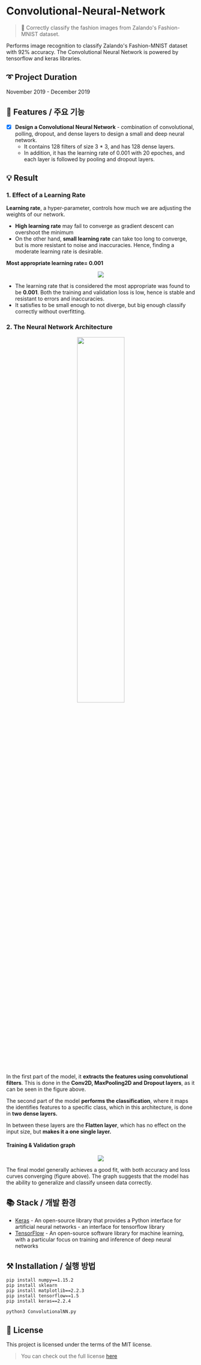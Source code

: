 # Convolutional-Neural-Network
> 🧠 Correctly classify the fashion images from Zalando's Fashion-MNIST dataset.

Performs image recognition to classify Zalando's Fashion-MNIST dataset with 92% accuracy. The Convolutional Neural Network is powered by tensorflow and keras libraries.



## ➰ Project Duration
November 2019 - December 2019



## 🎨 Features / 주요 기능
- [x] **Design a Convolutional Neural Network** - combination of convolutional, polling, dropout, and dense layers to design a small and deep neural network.
  - It contains 128 filters of size 3 * 3, and has 128 dense layers.
  - In addition, it has the learning rate of 0.001 with 20 epoches, and each layer is followed by pooling and dropout layers.  


## 💡 Result

### 1. Effect of a Learning Rate
**Learning rate**, a hyper-parameter, controls how much we are adjusting the weights of our network.
- **High learning rate** may fail to converge as gradient descent can overshoot the minimum
- On the other hand, **small learning rate** can take too long to converge, but is more resistant to noise and inaccuracies. Hence, finding a moderate learning rate is desirable.

**Most appropriate learning rate= 0.001**
<p align="center">
  <img src="https://user-images.githubusercontent.com/33334078/100751818-2988c780-342b-11eb-85fc-6df79fbf4028.png"/>
</p>

- The learning rate that is considered the most appropriate was found to be **0.001**. Both the training and validation loss is low, hence is stable and resistant to errors and inaccuracies.
- It satisfies to be small enough to not diverge, but big enough classify correctly without overfitting.


### 2. The Neural Network Architecture
<p align="center"><img src="https://user-images.githubusercontent.com/33334078/73648658-eed0ca00-4675-11ea-9cf3-69b6f8fa4f84.png" height="50%" width="50%"/></p>

In the first part of the model, it **extracts the features using convolutional filters**. This is done in the **Conv2D, MaxPooling2D and Dropout layers**, as it can be seen in the figure above.

The second part of the model **performs the classification**, where it maps the identifies features to a specific class, which in this architecture, is done in **two dense layers.**

In between these layers are the **Flatten layer**, which has no effect on the input size, but **makes it a one single layer.**



#### Training & Validation graph
<p align="center">
  <img src="https://user-images.githubusercontent.com/33334078/100752187-a0be5b80-342b-11eb-92ad-23d3148ae806.png"/>
</p>

The final model generally achieves a good fit, with both accuracy and loss curves converging (figure above). The graph suggests that the model has the ability to generalize and classify unseen data correctly.



## 📚 Stack / 개발 환경
- [Keras](https://keras.io) - An open-source library that provides a Python interface for artificial neural networks - an interface for tensorflow library
- [TensorFlow](www.tensorflow.org) - An open-source software library for machine learning, with a particular focus on training and inference of deep neural networks


## ⚒ Installation / 실행 방법
```
pip install numpy==1.15.2
pip install sklearn
pip install matplotlib==2.2.3
pip install tensorflow==1.5
pip install keras==2.2.4

python3 ConvolutionalNN.py
```



## 📜 License
This project is licensed under the terms of the MIT license.
> You can check out the full license [here](#https://opensource.org/licenses/mit-license.php)
